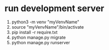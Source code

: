 # run development server
1. python3 -m venv "myVenvName"
2. source "myVenvName"/bin/activate 
3. pip install -r require.txt
4. python manage.py migrate
5. python manage.py runserver
